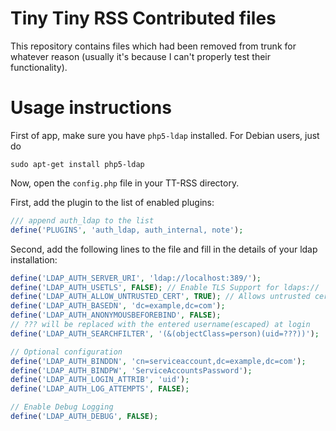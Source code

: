 Tiny Tiny RSS Contributed files
===============================

This repository contains files which had been removed from trunk for
whatever reason (usually it's because I can't properly test their functionality).


Usage instructions
=================

First of app, make sure you have `php5-ldap` installed.
For Debian users, just do

`sudo apt-get install php5-ldap`


Now, open the `config.php` file in your TT-RSS directory.

First, add the plugin to the list of enabled plugins:

```php
/// append auth_ldap to the list
define('PLUGINS', 'auth_ldap, auth_internal, note');
```

Second, add the following lines to the file and fill in the details of your ldap installation:

```php
define('LDAP_AUTH_SERVER_URI', 'ldap://localhost:389/');
define('LDAP_AUTH_USETLS', FALSE); // Enable TLS Support for ldaps://
define('LDAP_AUTH_ALLOW_UNTRUSTED_CERT', TRUE); // Allows untrusted certificate
define('LDAP_AUTH_BASEDN', 'dc=example,dc=com');
define('LDAP_AUTH_ANONYMOUSBEFOREBIND', FALSE);
// ??? will be replaced with the entered username(escaped) at login
define('LDAP_AUTH_SEARCHFILTER', '(&(objectClass=person)(uid=???))');

// Optional configuration
define('LDAP_AUTH_BINDDN', 'cn=serviceaccount,dc=example,dc=com');
define('LDAP_AUTH_BINDPW', 'ServiceAccountsPassword');
define('LDAP_AUTH_LOGIN_ATTRIB', 'uid');
define('LDAP_AUTH_LOG_ATTEMPTS', FALSE);

// Enable Debug Logging
define('LDAP_AUTH_DEBUG', FALSE);
```
